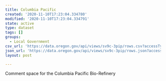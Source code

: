 ```yaml
---
title: Columbia Pacific
created: '2020-11-10T17:23:04.334780'
modified: '2020-11-10T17:23:04.334791'
state: active
type: dataset
tags: []
groups:
  - Local Government
csv_url: 'https://data.oregon.gov/api/views/sv9c-3pip/rows.csv?accessType=DOWNLOAD'
json_url: 'https://data.oregon.gov/api/views/sv9c-3pip/rows.json?accessType=DOWNLOAD'
layout: post

---
```

Comment space for the Columbia Pacific Bio-Refinery
